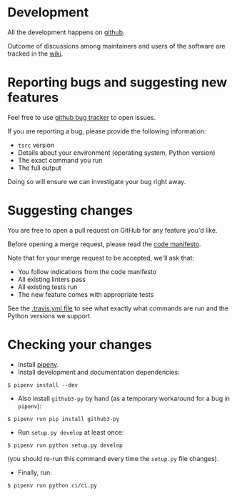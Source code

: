 # Development

All the development happens on [github](https://github.com/SuperTanker/tsrc).

Outcome of discussions among maintainers and users of the software are tracked in the [wiki](https://github.com/SuperTanker/tsrc/wiki).


# Reporting bugs and suggesting new features

Feel free to use [github bug tracker](https://github.com/SuperTanker/tsrc/issues) to open issues.

If you are reporting a bug, please provide the following information:

* `tsrc` version
* Details about your environment (operating system, Python version)
* The exact command you run
* The full output

Doing so will ensure we can investigate your bug right away.

# Suggesting changes

You are free to open a pull request on GitHub for any feature you'd like.

Before opening a merge request, please read the [code manifesto](https://supertanker.github.io/tsrc/code-manifesto).

Note that for your merge request to be accepted, we'll ask that:

* You follow indications from the code manifesto
* All existing linters pass
* All existing tests run
* The new feature comes with appropriate tests

See the [.travis.yml file](https://github.com/SuperTanker/tsrc/blob/master/.travis.yml)
to see what exactly what commands are run and the Python versions we
support.


# Checking your changes

* Install [pipenv](https://docs.pipenv.org/).
* Install development and documentation dependencies:

```console
$ pipenv install --dev
```

* Also install `github3-py` by hand (as a temporary workaround for a bug in `pipenv`):

```console
$ pipenv run pip install github3-py
```

* Run `setup.py develop` at least once:

```
$ pipenv run python setup.py develop
```

(you should re-run this command every time the `setup.py` file changes).

* Finally, run:


```console
$ pipenv run python ci/ci.py
```
